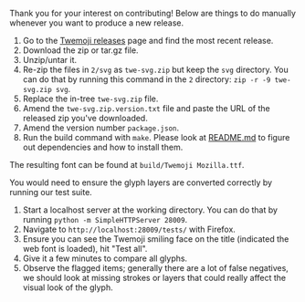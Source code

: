 Thank you for your interest on contributing!
Below are things to do manually whenever you want to produce a new release.

1. Go to the [Twemoji releases](https://github.com/twitter/twemoji/releases) page and find the most recent release.
2. Download the zip or tar.gz file.
3. Unzip/untar it.
4. Re-zip the files in `2/svg` as `twe-svg.zip` but keep the `svg` directory. You can do that by running this command in the `2` directory: `zip -r -9 twe-svg.zip svg`.
5. Replace the in-tree `twe-svg.zip` file.
6. Amend the `twe-svg.zip.version.txt` file and paste the URL of the released zip you've downloaded.
7. Amend the version number `package.json`.
8. Run the build command with `make`. Please look at [README.md](./README.md) to figure out dependencies and how to install them.

The resulting font can be found at `build/Twemoji Mozilla.ttf`.

You would need to ensure the glyph layers are converted correctly by running our test suite.

1. Start a localhost server at the working directory. You can do that by running `python -m SimpleHTTPServer 28009`.
2. Navigate to `http://localhost:28009/tests/` with Firefox.
3. Ensure you can see the Twemoji smiling face on the title (indicated the web font is loaded), hit "Test all".
4. Give it a few minutes to compare all glyphs.
5. Observe the flagged items; generally there are a lot of false negatives, we should look at missing strokes or layers that could really affect the visual look of the glyph.
